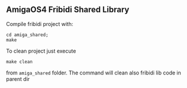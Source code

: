## AmigaOS4 Fribidi Shared Library

Compile fribidi project with:

```
cd amiga_shared;
make
```

To clean project just execute 

```
make clean
```

from `amiga_shared` folder. The command will clean also fribidi lib code in parent dir